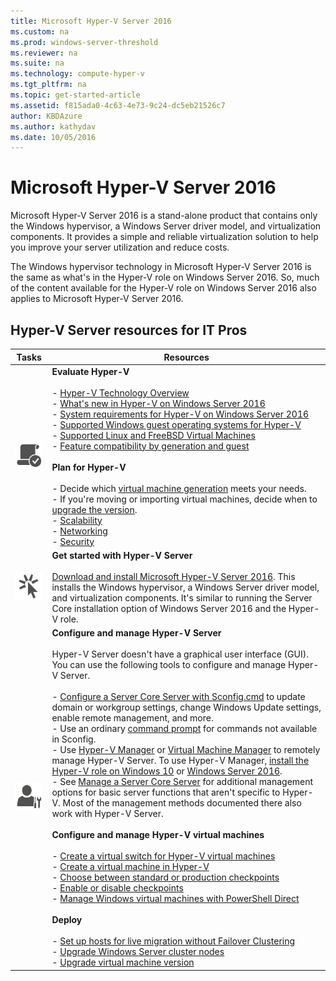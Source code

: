 ```yaml
---
title: Microsoft Hyper-V Server 2016 
ms.custom: na
ms.prod: windows-server-threshold
ms.reviewer: na
ms.suite: na
ms.technology: compute-hyper-v
ms.tgt_pltfrm: na
ms.topic: get-started-article
ms.assetid: f815ada0-4c63-4e73-9c24-dc5eb21526c7
author: KBDAzure
ms.author: kathydav
ms.date: 10/05/2016
---
```

# Microsoft Hyper-V Server 2016 
  
Microsoft Hyper-V Server 2016 is a stand\-alone product that contains only the Windows hypervisor, a Windows Server driver model, and virtualization components. It provides a simple and reliable virtualization solution to help you improve your server utilization and reduce costs.  
  
The Windows hypervisor technology in Microsoft Hyper-V Server 2016 is the same as what's in the Hyper\-V role on Windows Server 2016. So, much of the content available for the Hyper\-V role on Windows Server 2016 also applies to Microsoft Hyper-V Server 2016.  
  
## Hyper\-V Server resources for IT Pros  
  
|Tasks|Resources|  
|-|-|  
|![Meets requirements symbol](media/All_Symbols_MeetsRequirements.png)|**Evaluate Hyper-V**<br /><br />-   [Hyper-V Technology Overview](https://technet.microsoft.com/windows-server-docs/compute/hyper-v/hyper-v-technology-overview)<br />- [What's new in Hyper-V on Windows Server 2016](https://technet.microsoft.com/windows-server-docs/compute/hyper-v/what-s-new-in-hyper-v-on-windows)<br />-   [System requirements for Hyper-V on Windows Server 2016](https://technet.microsoft.com/windows-server-docs/compute/hyper-v/system-requirements-for-hyper-v-on-windows)<br />-   [Supported Windows guest operating systems for Hyper-V](https://technet.microsoft.com/windows-server-docs/compute/hyper-v/supported-windows-guest-operating-systems-for-hyper-v-on-windows)<br />-   [Supported Linux and FreeBSD Virtual Machines](https://technet.microsoft.com/windows-server-docs/compute/hyper-v/supported-linux-and-freebsd-virtual-machines-for-hyper-v-on-windows)<br />-   [Feature compatibility by generation and guest](https://technet.microsoft.com/windows-server-docs/compute/hyper-v/hyper-v-feature-compatibility-by-generation-and-guest)<br /><br />**Plan for Hyper-V**<br /><br />- Decide which [virtual machine generation](https://technet.microsoft.com/windows-server-docs/compute/hyper-v/plan/should-i-create-a-generation-1-or-2-virtual-machine-in-hyper-v)  meets your needs. <br/>- If you're moving or importing virtual machines, decide when to [upgrade the version](https://technet.microsoft.com/windows-server-docs/compute/hyper-v/deploy/upgrade-virtual-machine-version-in-hyper-v-on-windows-or-windows-server). <br />- [Scalability](https://technet.microsoft.com/windows-server-docs/compute/hyper-v/plan/plan-for-hyper-v-scalability-in-windows-server-2016) <br />- [Networking](https://technet.microsoft.com/windows-server-docs/compute/hyper-v/plan/plan-for-hyper-v-networking-in-windows-server-2016) <br />- [Security](https://technet.microsoft.com/windows-server-docs/compute/hyper-v/plan/plan-for-hyper-v-security-in-Windows-Server-2016)|  
|![Get started symbol](media/All_Symbols_GetStarted.png)|**Get started with Hyper-V Server**<br /><br />[Download and install Microsoft Hyper\-V Server 2016](https://www.microsoft.com/evalcenter/evaluate-hyper-v-server-2016). This installs the Windows hypervisor, a Windows Server driver model, and virtualization components. It's similar to running the Server Core installation option of Windows Server 2016 and the Hyper\-V role.|  
|![Manage symbol](media/All_Symbols_Administrator.png)|**Configure and manage Hyper-V Server**<br /><br />Hyper\-V Server doesn't have a graphical user interface \(GUI\). You can use the following tools to configure and manage Hyper\-V Server.<br /><br />-   [Configure a Server Core Server with Sconfig.cmd](http://technet.microsoft.com/library/jj647766.aspx) to update domain or workgroup settings, change Windows Update settings, enable remote management, and more.<br />-   Use an ordinary [command prompt](http://technet.microsoft.com/library/cc754340.aspx) for commands not available in Sconfig.<br />-   Use [Hyper\-V Manager](https://msdn.microsoft.com/virtualization/hyperv_on_windows/user_guide/remote_host_management) or [Virtual Machine Manager](https://technet.microsoft.com/system-center-docs/vmm/vmm) to remotely manage  Hyper\-V Server. To use Hyper\-V Manager, [install the Hyper\-V role on Windows 10](https://msdn.microsoft.com/virtualization/hyperv_on_windows/quick_start/walkthrough_install) or [Windows Server 2016](https://technet.microsoft.com/windows-server-docs/compute/hyper-v/get-started/install-the-hyper-v-role-on-windows-server).<br />-   See [Manage a Server Core Server](http://technet.microsoft.com/library/jj574205) for additional management options for basic server functions that aren't specific to Hyper\-V. Most of the management methods documented there also work with Hyper\-V Server.<br /><br />**Configure and manage Hyper\-V virtual machines**<br /><br />-   [Create a virtual switch for Hyper-V virtual machines](https://technet.microsoft.com/windows-server-docs/compute/hyper-v/get-started/create-a-virtual-switch-for-hyper-v-virtual-machines)<br />-   [Create a virtual machine in Hyper-V](https://technet.microsoft.com/windows-server-docs/compute/hyper-v/get-started/create-a-virtual-machine-in-hyper-v)<br />-   [Choose between standard or production checkpoints](https://technet.microsoft.com/windows-server-docs/compute/hyper-v/manage/choose-between-standard-or-production-checkpoints-in-hyper-v)<br />-   [Enable or disable checkpoints](https://technet.microsoft.com/windows-server-docs/compute/hyper-v/manage/enable-or-disable-checkpoints-in-hyper-v)<br />-   [Manage Windows virtual machines with PowerShell Direct](https://technet.microsoft.com/windows-server-docs/compute/hyper-v/manage/manage-windows-virtual-machines-with-powershell-direct) <br /><br />**Deploy**<br /><br />-   [Set up hosts for live migration without Failover Clustering](https://technet.microsoft.com/windows-server-docs/compute/hyper-v/deploy/set-up-hosts-for-live-migration-without-failover-clustering)<br />- [Upgrade Windows Server cluster nodes](https://technet.microsoft.com/windows-server-docs/compute/failover-clustering/cluster-operating-system-rolling-upgrade)<br />- [Upgrade virtual machine version](https://technet.microsoft.com/windows-server-docs/compute/hyper-v/deploy/upgrade-virtual-machine-version-in-hyper-v-on-windows-or-windows-server)<br />|  
 

